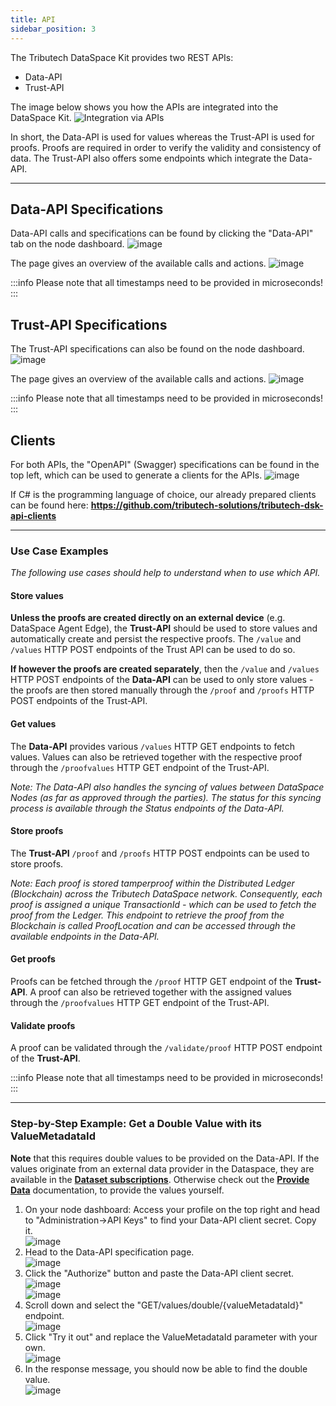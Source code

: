 ```yaml
---
title: API
sidebar_position: 3
---
```


The Tributech DataSpace Kit provides two REST APIs:

- Data-API
- Trust-API

The image below shows you how the APIs are integrated into the DataSpace Kit.
![Integration via APIs](assets/integration.jpg)

In short, the Data-API is used for values whereas the Trust-API is used for proofs. Proofs are required in order to verify the validity and consistency of data. The Trust-API also offers some endpoints which integrate the Data-API.

---

## Data-API Specifications
Data-API calls and specifications can be found by clicking the "Data-API" tab on the node dashboard.
![image](assets/data_api_tab.png)

The page gives an overview of the available calls and actions.
![image](assets/data_api_base.png)

:::info
Please note that all timestamps need to be provided in microseconds!
:::

## Trust-API Specifications
The Trust-API specifications can also be found on the node dashboard.
![image](assets/trust_api_tab.png)

The page gives an overview of the available calls and actions.
![image](assets/trust_api_base.png)

:::info
Please note that all timestamps need to be provided in microseconds!
:::

## Clients
For both APIs, the "OpenAPI" (Swagger) specifications can be found in the top left, which can be used to generate a clients for the APIs.
![image](assets/data_api_swagger.png)

If C# is the programming language of choice, our already prepared clients can be found here: **https://github.com/tributech-solutions/tributech-dsk-api-clients**

---

### Use Case Examples
_The following use cases should help to understand when to use which API._

#### Store values

**Unless the proofs are created directly on an external device** (e.g. DataSpace Agent Edge), the **Trust-API** should be used to store values and automatically create and persist the respective proofs. The `/value` and `/values` HTTP POST endpoints of the Trust API can be used to do so.

**If however the proofs are created separately**, then the `/value` and `/values` HTTP POST endpoints of the **Data-API** can be used to only store values - the proofs are then stored manually through the `/proof` and `/proofs` HTTP POST endpoints of the Trust-API.

#### Get values

The **Data-API** provides various `/values` HTTP GET endpoints to fetch values.
Values can also be retrieved together with the respective proof through the `/proofvalues` HTTP GET endpoint of the Trust-API.

_Note: The Data-API also handles the syncing of values between DataSpace Nodes (as far as approved through the parties). The status for this syncing process is available through the Status endpoints of the Data-API._

#### Store proofs

The **Trust-API** `/proof` and `/proofs` HTTP POST endpoints can be used to store proofs.

_Note: Each proof is stored tamperproof within the Distributed Ledger (Blockchain) across the Tributech DataSpace network. Consequently, each proof is assigned a unique TransactionId - which can be used to fetch the proof from the Ledger. This endpoint to retrieve the proof from the Blockchain is called ProofLocation and can be accessed through the available endpoints in the Data-API._

#### Get proofs

Proofs can be fetched through the `/proof` HTTP GET endpoint of the **Trust-API**. A proof can also be retrieved together with the assigned values through the `/proofvalues` HTTP GET endpoint of the Trust-API.

#### Validate proofs

A proof can be validated through the `/validate/proof` HTTP POST endpoint of the **Trust-API**.

:::info
Please note that all timestamps need to be provided in microseconds!
:::

---

### Step-by-Step Example: **Get a Double Value with its ValueMetadataId**

**Note** that this requires double values to be provided on the Data-API. If the values originate from an external data provider in the Dataspace, they are available in the [**Dataset subscriptions**](./subscribe_dataset.md). Otherwise check out the [**Provide Data**](../provide_data/overview.md) documentation, to provide the values yourself.

1. On your node dashboard: Access your profile on the top right and head to "Administration->API Keys" to find your Data-API client secret. Copy it.  
   ![image](assets/administration.png)
2. Head to the Data-API specification page.  
   ![image](assets/data_api_tab_small.png)
3. Click the "Authorize" button and paste the Data-API client secret.  
   ![image](assets/authorize.png)  
   ![image](assets/authorize_secret.png)
4. Scroll down and select the "GET/values/double/{valueMetadataId}" endpoint.  
   ![image](assets/data_api_get_double.png)
5. Click "Try it out" and replace the ValueMetadataId parameter with your own.  
   ![image](assets/data_api_enter_id.png)
6. In the response message, you should now be able to find the double value.  
   ![image](assets/server_response_success.png)

